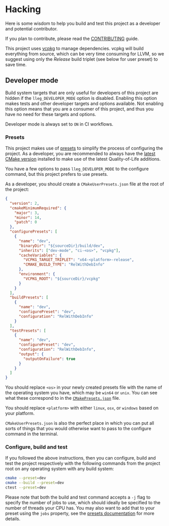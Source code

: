 # Hacking

Here is some wisdom to help you build and test this project as a developer and potential contributor.

If you plan to contribute, please read the [CONTRIBUTING](CONTRIBUTING.md) guide.

This project uses [vcpkg](https://github.com/microsoft/vcpkg) to manage dependencies. vcpkg will build everything from source, which can be very time consuming for LLVM, so we suggest using only the _Release_ build triplet (see below for user preset) to save time.

## Developer mode

Build system targets that are only useful for developers of this project are hidden if the `lleg_DEVELOPER_MODE` option is disabled. Enabling this option makes tests and other developer targets and options available. Not enabling this option means that you are a consumer of this project, and thus you have no need for these targets and options.

Developer mode is always set to `ON` in CI workflows.

### Presets

This project makes use of [presets][1] to simplify the process of configuring the project. As a developer, you are recommended to always have the [latest CMake version][2] installed to make use of the latest Quality-of-Life additions.

You have a few options to pass `lleg_DEVELOPER_MODE` to the configure command, but this project prefers to use presets.

As a developer, you should create a `CMakeUserPresets.json` file at the root of the project:

```json
{
  "version": 2,
  "cmakeMinimumRequired": {
    "major": 3,
    "minor": 14,
    "patch": 0
  },
  "configurePresets": [
    {
      "name": "dev",
      "binaryDir": "${sourceDir}/build/dev",
      "inherits": ["dev-mode", "ci-<os>", "vcpkg"],
      "cacheVariables": {
        "VCPKG_TARGET_TRIPLET": "x64-<platform>-release",
        "CMAKE_BUILD_TYPE": "RelWithDebInfo"
      },
      "environment": {
        "VCPKG_ROOT": "${sourceDir}/vcpkg"
      }
    }
  ],
  "buildPresets": [
    {
      "name": "dev",
      "configurePreset": "dev",
      "configuration": "RelWithDebInfo"
    }
  ],
  "testPresets": [
    {
      "name": "dev",
      "configurePreset": "dev",
      "configuration": "RelWithDebInfo",
      "output": {
        "outputOnFailure": true
      }
    }
  ]
}
```

You should replace `<os>` in your newly created presets file with the name of the operating system you have, which may be `win64` or `unix`. You can see what these correspond to in the [`CMakePresets.json`](CMakePresets.json) file.

You should replace `<platform>` with either `linux`, `osx`, or `windows` based on your platform.

`CMakeUserPresets.json` is also the perfect place in which you can put all sorts of things that you would otherwise want to pass to the configure command in the terminal.

### Configure, build and test

If you followed the above instructions, then you can configure, build and test the project respectively with the following commands from the project root on any operating system with any build system:

```sh
cmake --preset=dev
cmake --build --preset=dev
ctest --preset=dev
```

Please note that both the build and test command accepts a `-j` flag to specify the number of jobs to use, which should ideally be specified to the number of threads your CPU has. You may also want to add that to your preset using the `jobs` property, see the [presets documentation][1] for more details.

[1]: https://cmake.org/cmake/help/latest/manual/cmake-presets.7.html
[2]: https://cmake.org/download/
